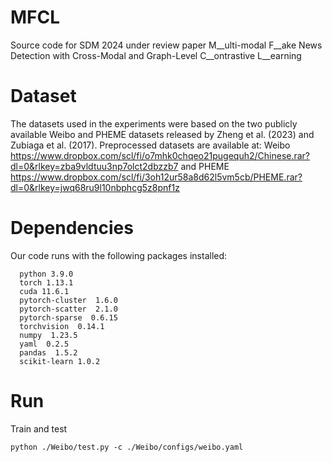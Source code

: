 # MFCL 
  Source code for SDM 2024 under review paper M__ulti-modal F__ake News Detection with Cross-Modal and Graph-Level
C__ontrastive L__earning
# Dataset
  The datasets used in the experiments were based on the two publicly available Weibo and PHEME datasets released by Zheng et al. (2023) and Zubiaga et al. (2017).
  Preprocessed datasets are available at: Weibo https://www.dropbox.com/scl/fi/o7mhk0chqeo21pugequh2/Chinese.rar?dl=0&rlkey=zba9vldtuu3np7olct2dbzzb7 and PHEME https://www.dropbox.com/scl/fi/3oh12ur58a8d62l5vm5cb/PHEME.rar?dl=0&rlkey=jwq68ru9l10nbphcg5z8pnf1z
# Dependencies
  Our code runs with the following packages installed:
  ```
    python 3.9.0
    torch 1.13.1
	cuda 11.6.1
	pytorch-cluster  1.6.0             
	pytorch-scatter  2.1.0          
	pytorch-sparse  0.6.15
	torchvision  0.14.1	
	numpy  1.23.5
	yaml  0.2.5
	pandas  1.5.2
    scikit-learn 1.0.2
 ```
 # Run
 Train and test
 ```
 python ./Weibo/test.py -c ./Weibo/configs/weibo.yaml
 ```

